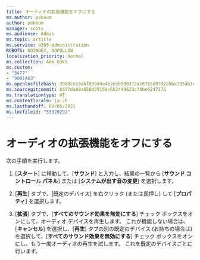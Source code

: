 ```yaml
---
title: オーディオの拡張機能をオフにする
ms.author: pebaum
author: pebaum
manager: scotv
ms.audience: Admin
ms.topic: article
ms.service: o365-administration
ROBOTS: NOINDEX, NOFOLLOW
localization_priority: Normal
ms.collection: Adm_O365
ms.custom:
- "3477"
- "9001463"
ms.openlocfilehash: 3988cee3abf809d4a4b2eeb990372ac6765d0797a5ba735ab1c089abb6e81bb8
ms.sourcegitcommit: b5f7da89a650d2915dc652449623c78be6247175
ms.translationtype: HT
ms.contentlocale: ja-JP
ms.lasthandoff: 08/05/2021
ms.locfileid: "53920292"
---
```

# <a name="turn-off-audio-enhancement"></a>オーディオの拡張機能をオフにする

次の手順を実行します。

1. [**スタート**] に移動して、[**サウンド**] と入力し、結果の一覧から [**サウンド コントロール パネル**] または [**システムが出す音の変更**] を選択します。

2. [**再生**] タブで、[既定のデバイス] を右クリック (または長押し) して [**プロパティ**] を選択します。

3. [**拡張**] タブで、[**すべてのサウンド効果を無効にする**] チェック ボックスをオンにして、オーディオ デバイスを再生します。 これが機能しない場合は、[**キャンセル**] を選択し、[**再生**] タブの別の既定のデバイス (お持ちの場合は) を選択して、[**すべてのサウンド効果を無効にする**] チェック ボックスをオンにし、もう一度オーディオの再生を試します。 これを既定のデバイスごとに行います。
